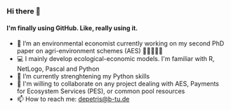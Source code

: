 ### Hi there 👾
#### I'm finally using GitHub. Like, really using it. 

- 🧠 I’m an environmental economist currently working on my second PhD paper on agri-environment schemes (AES) 🌾🌿🐝🦋🐛
- 💻 I mainly develop ecological-economic models. I'm familiar with R, NetLogo, Pascal and Python
- 🌱 I’m currently strenghtening my Python skills
- 🤝 I'm willing to collaborate on any project dealing with AES, Payments for Ecosystem Services (PES), or common pool resources 
- 📫 How to reach me: depetris@b-tu.de

#### 

<!--
**thepetris/thepetris** is a ✨ _special_ ✨ repository because its `README.md` (this file) appears on your GitHub profile.

Here are some ideas to get you started:

- 🔭 I’m currently working on ...
- 🌱 I’m currently learning ...
- 👯 I’m looking to collaborate on ...
- 🤔 I’m looking for help with ...
- 💬 Ask me about ...
- 📫 How to reach me: ...
- 😄 Pronouns: ...
- ⚡ Fun fact: ...
-->
